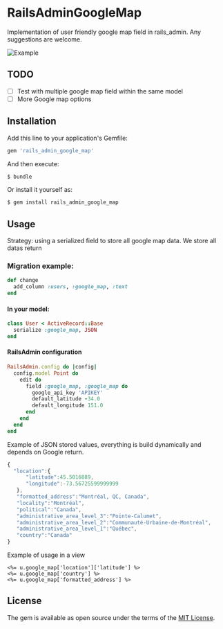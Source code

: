 # RailsAdminGoogleMap
Implementation of user friendly google map field in rails_admin.
Any suggestions are welcome.

![Example](http://i.imgur.com/ZlxMvZK.png)

## TODO
- [ ] Test with multiple google map field within the same model
- [ ] More Google map options

## Installation
Add this line to your application's Gemfile:

```ruby
gem 'rails_admin_google_map'
```

And then execute:
```bash
$ bundle
```

Or install it yourself as:
```bash
$ gem install rails_admin_google_map
```

## Usage
Strategy: using a serialized field to store all google map data. We store all datas return

### Migration example:
```ruby
def change
  add_column :users, :google_map, :text
end
```

#### In your model:
```ruby
class User < ActiveRecord::Base
  serialize :google_map, JSON
end
```

#### RailsAdmin configuration
```ruby
RailsAdmin.config do |config|
  config.model Point do
    edit do
      field :google_map, :google_map do
        google_api_key 'APIKEY'
        default_latitude -34.0
        default_longitude 151.0
      end
    end
  end
end
```

Example of JSON stored values, everything is build dynamically and depends on Google return.

```javascript
{
  "location":{
      "latitude":45.5016889,
      "longitude":-73.56725599999999
   },
   "formatted_address":"Montréal, QC, Canada",
   "locality":"Montréal",
   "political":"Canada",
   "administrative_area_level_3":"Pointe-Calumet",
   "administrative_area_level_2":"Communauté-Urbaine-de-Montréal",
   "administrative_area_level_1":"Québec",
   "country":"Canada"
}
```

Example of usage in a view

```
<%= u.google_map['location']['latitude'] %>
<%= u.google_map['country'] %>
<%= u.google_map['formatted_address'] %>
```

## License
The gem is available as open source under the terms of the [MIT License](http://opensource.org/licenses/MIT).
